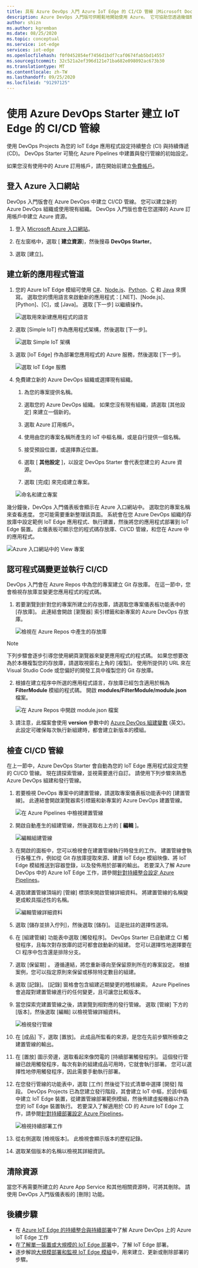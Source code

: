 ```yaml
---
title: 具有 Azure DevOps 入門 Azure IoT Edge 的 CI/CD 管線 |Microsoft Docs
description: Azure DevOps 入門版可供輕鬆地開始使用 Azure。 它可協助您透過幾個簡單的步驟啟動您所選擇的 Azure IoT Edge 應用程式。
author: shizn
ms.author: kgremban
ms.date: 08/25/2020
ms.topic: conceptual
ms.service: iot-edge
services: iot-edge
ms.openlocfilehash: f0f0452854ef7456d1bdf7caf0674fab5bd14557
ms.sourcegitcommit: 32c521a2ef396d121e71ba682e098092ac673b30
ms.translationtype: MT
ms.contentlocale: zh-TW
ms.lasthandoff: 09/25/2020
ms.locfileid: "91297125"
---
```

# <a name="create-a-cicd-pipeline-for-iot-edge-with-azure-devops-starter"></a>使用 Azure DevOps Starter 建立 IoT Edge 的 CI/CD 管線

使用 DevOps Projects 為您的 IoT Edge 應用程式設定持續整合 (CI) 與持續傳遞 (CD)。 DevOps Starter 可簡化 Azure Pipelines 中建置與發行管線的初始設定。

如果您沒有使用中的 Azure 訂用帳戶，請在開始前建立[免費帳戶](https://azure.microsoft.com/free)。

## <a name="sign-in-to-the-azure-portal"></a>登入 Azure 入口網站

DevOps 入門版會在 Azure DevOps 中建立 CI/CD 管線。 您可以建立新的 Azure DevOps 組織或使用現有組織。 DevOps 入門版也會在您選擇的 Azure 訂用帳戶中建立 Azure 資源。

1. 登入 [Microsoft Azure 入口網站](https://portal.azure.com)。

1. 在左窗格中，選取 [ **建立資源**]，然後搜尋 **DevOps Starter**。  

1. 選取 [建立]。

## <a name="create-a-new-application-pipeline"></a>建立新的應用程式管道

1. 您的 Azure IoT Edge 模組可使用 [C#](tutorial-csharp-module.md)、[Node.js](tutorial-node-module.md)、[Python](tutorial-python-module.md)、[C](tutorial-c-module.md) 和 [Java](tutorial-java-module.md) 來撰寫。 選取您的慣用語言來啟動新的應用程式：[.NET]、[Node.js]、[Python]、[C]，或 [Java]。 選取 [下一步] 以繼續操作。

   ![選取用來新建應用程式的語言](./media/how-to-devops-starter/select-language.png)

2. 選取 [Simple IoT] 作為應用程式架構，然後選取 [下一步]。

   ![選取 Simple IoT 架構](media/how-to-devops-starter/select-iot.png)

3. 選取 [IoT Edge] 作為部署您應用程式的 Azure 服務，然後選取 [下一步]。

   ![選取 IoT Edge 服務](media/how-to-devops-starter/select-iot-edge.png)

4. 免費建立新的 Azure DevOps 組織或選擇現有組織。

   1. 為您的專案提供名稱。

   2. 選取您的 Azure DevOps 組織。 如果您沒有現有組織，請選取 [其他設定] 來建立一個新的。

   3. 選取 Azure 訂用帳戶。

   4. 使用由您的專案名稱所產生的 IoT 中樞名稱，或是自行提供一個名稱。

   5. 接受預設位置，或選擇靠近位置。

   6. 選取 [ **其他設定** ]，以設定 DevOps Starter 會代表您建立的 Azure 資源。

   7. 選取 [完成] 來完成建立專案。

   ![命名和建立專案](media/how-to-devops-starter/create-project.png)

幾分鐘後，DevOps 入門儀表板會顯示在 Azure 入口網站中。 選取您的專案名稱來查看進度。 您可能需要重新整理該頁面。 系統會在您 Azure DevOps 組織的存放庫中設定範例 IoT Edge 應用程式、執行建置，然後將您的應用程式部署到 IoT Edge 裝置。 此儀表板可顯示您的程式碼存放庫、CI/CD 管線，和您在 Azure 中的應用程式。

   ![Azure 入口網站中的 View 專案](./media/how-to-devops-starter/portal.png)

## <a name="commit-code-changes-and-execute-cicd"></a>認可程式碼變更並執行 CI/CD

DevOps 入門會在 Azure Repos 中為您的專案建立 Git 存放庫。 在這一節中，您會檢視存放庫並變更您應用程式的程式碼。

1. 若要瀏覽到針對您的專案所建立的存放庫，請選取您專案儀表板功能表中的 [存放庫]。 此連結會開啟 [瀏覽器] 索引標籤和新專案的 Azure DevOps 存放庫。

   ![檢視在 Azure Repos 中產生的存放庫](./media/how-to-devops-starter/view-repositories.png)

> [!NOTE]
> 下列步驟會逐步引導您使用網頁瀏覽器來變更應用程式的程式碼。 如果您想要改為於本機複製您的存放庫，請選取視窗右上角的 [複製]。 使用所提供的 URL 來在 Visual Studio Code 或您偏好的開發工具中複製您的 Git 存放庫。

2. 根據在建立程序中所選的應用程式語言，存放庫已經包含適用於稱為 **FilterModule** 模組的程式碼。 開啟 **modules/FilterModule/module.json** 檔案。

   ![在 Azure Repos 中開啟 module.json 檔案](./media/how-to-devops-starter/open-module-json.png)

3. 請注意，此檔案會使用 **version** 參數中的 [Azure DevOps 組建變數](https://docs.microsoft.com/azure/devops/pipelines/build/variables?view=vsts#build-variables) (英文)。 此設定可確保每次執行新組建時，都會建立新版本的模組。

## <a name="examine-the-cicd-pipeline"></a>檢查 CI/CD 管線

在上一節中，Azure DevOps Starter 會自動為您的 IoT Edge 應用程式設定完整的 CI/CD 管線。 現在請探索管線，並視需要進行自訂。 請使用下列步驟來熟悉 Azure DevOps 組建和發行管線。

1. 若要檢視 DevOps 專案中的建置管線，請選取專案儀表板功能表中的 [建置管線]。 此連結會開啟瀏覽器索引標籤和新專案的 Azure DevOps 建置管線。

   ![在 Azure Pipelines 中檢視建置管線](./media/how-to-devops-starter/view-build-pipelines.png)

2. 開啟自動產生的組建管線，然後選取右上方的 [ **編輯** ]。

    ![編輯組建管線](media/how-to-devops-starter/click-edit-button.png)

3. 在開啟的面板中，您可以檢視會在建置管線執行時發生的工作。 建置管線會執行各種工作，例如從 Git 存放庫提取來源、建置 IoT Edge 模組映像、將 IoT Edge 模組推送到容器登錄，以及發佈用於部署的輸出。 若要深入了解 Azure DevOps 中的 Azure IoT Edge 工作，請參閱[針對持續整合設定 Azure Pipelines](how-to-continuous-integration-continuous-deployment-classic.md#create-a-build-pipeline-for-continuous-integration)。

4. 選取建置管線頂端的 [管線] 標頭來開啟管線詳細資料。 將建置管線的名稱變更成較具描述性的名稱。

   ![編輯管線詳細資料](./media/how-to-devops-starter/edit-build-pipeline.png)

5. 選取 [儲存並排入佇列]，然後選取 [儲存]。 這是批註的選擇性選項。

6. 在 [組建管線] 功能表中選取 [觸發程序]。 DevOps Starter 已自動建立 CI 觸發程序，且每次對存放庫的認可都會啟動新的組建。  您可以選擇性地選擇要在 CI 程序中包含還是排除分支。

7. 選取 [保留期]  。 遵循連結，將您重新導向至保留原則所在的專案設定。 根據案例，您可以指定原則來保留或移除特定數目的組建。

8. 選取 [記錄]。 [記錄] 窗格會包含組建近期變更的稽核線索。 Azure Pipelines 會追蹤對建置管線進行的任何變更，且可讓您比較版本。

9. 當您探索完建置管線之後，請瀏覽到相對應的發行管線。 選取 [管線] 下方的 [版本]，然後選取 [編輯] 以檢視管線詳細資料。

    ![檢視發行管線](media/how-to-devops-starter/release-pipeline.png)

10. 在 [成品] 下，選取 [置放]。 此成品所監看的來源，是您在先前步驟所檢查之建置管線的輸出。

11. 在 [置放] 圖示旁邊，選取看起來像閃電的 [持續部署觸發程序]。 這個發行管線已啟用觸發程序，每次有新的組建成品可用時，它就會執行部署。 您可以選擇性地停用觸發程序，因此需要手動執行部署。  

12. 在您發行管線的功能表中，選取 [工作] 然後從下拉式清單中選擇 [開發] 階段。 DevOps Projects 已為您建立發行階段，其會建立 IoT 中樞，於該中樞中建立 IoT Edge 裝置，從建置管線部署範例模組，然後佈建虛擬機器以作為您的 IoT Edge 裝置執行。 若要深入了解適用於 CD 的 Azure IoT Edge 工作，請參閱[針對持續部署設定 Azure Pipelines](how-to-continuous-integration-continuous-deployment-classic.md#create-a-release-pipeline-for-continuous-deployment)。

    ![檢視持續部署工作](media/how-to-devops-starter/choose-release.png)

13. 從右側選取 [檢視版本]。 此檢視會顯示版本的歷程記錄。

14. 選取某個版本的名稱以檢視其詳細資訊。

## <a name="clean-up-resources"></a>清除資源

當您不再需要所建立的 Azure App Service 和其他相關資源時，可將其刪除。 請使用 DevOps 入門版儀表板的 [刪除] 功能。

## <a name="next-steps"></a>後續步驟

* 在 [Azure IoT Edge 的持續整合與持續部署](how-to-continuous-integration-continuous-deployment.md)中了解 Azure DevOps 上的 Azure IoT Edge 工作
* 在[了解單一裝置或大規模的 IoT Edge 部署](module-deployment-monitoring.md)中，了解 IoT Edge 部署。
* 逐步解說[大規模部署和監視 IoT Edge 模組](how-to-deploy-at-scale.md)中，用來建立、更新或刪除部署的步驟。
